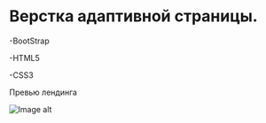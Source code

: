 

# Верстка адаптивной страницы.



-BootStrap

-HTML5
 
-CSS3


Превью лендинга

![Image alt](https://github.com/AeolusG/jewelry-store-landing-/blob/main/src/images/prev.png)
